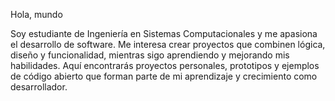  Hola, mundo

Soy estudiante de Ingeniería en Sistemas Computacionales y me apasiona el desarrollo de software. Me interesa crear proyectos que combinen lógica, diseño y funcionalidad, mientras sigo aprendiendo y mejorando mis habilidades. Aquí encontrarás proyectos personales, prototipos y ejemplos de código abierto que forman parte de mi aprendizaje y crecimiento como desarrollador.

<div align="center">


